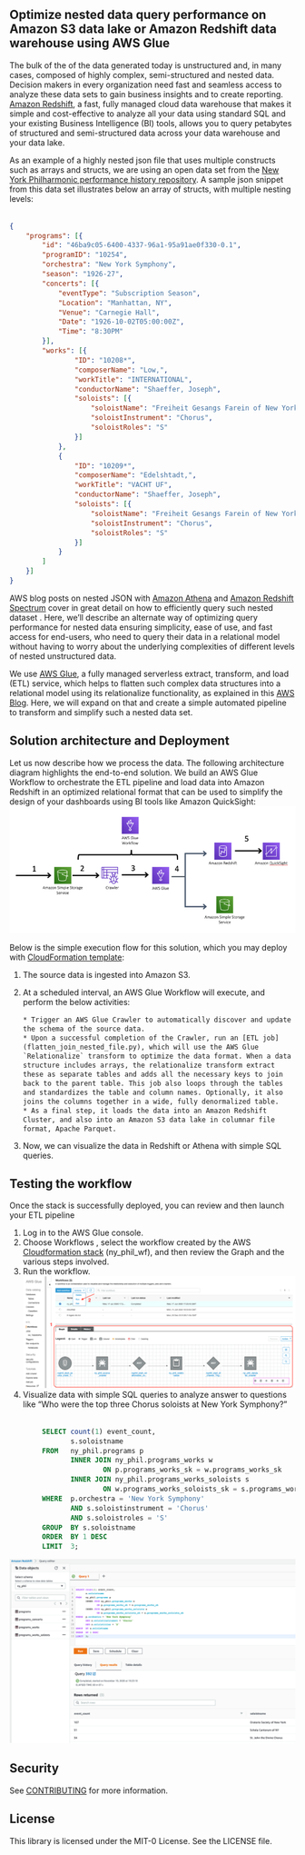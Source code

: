 ## Optimize nested data query performance on Amazon S3 data lake or Amazon Redshift data warehouse using AWS Glue
The bulk of the of the data generated today is unstructured and, in many cases, composed of highly complex, semi-structured and nested data. Decision makers in every organization need fast and seamless access to analyze these data sets to gain business insights and to create reporting. [Amazon Redshift](https://aws.amazon.com/redshift/), a fast, fully managed cloud data warehouse that makes it simple and cost-effective to analyze all your data using standard SQL and your existing Business Intelligence (BI) tools, allows you to query petabytes of structured and semi-structured data across your data warehouse and your data lake.  


As an example of a highly nested json file that uses multiple constructs such as arrays and structs, we are using an open data set from the [New York Philharmonic performance history repository](https://github.com/nyphilarchive/PerformanceHistory). A sample json snippet from this data set illustrates below an array of structs, with multiple nesting levels:

```json

{
	"programs": [{
		"id": "46ba9c05-6400-4337-96a1-95a91ae0f330-0.1",
		"programID": "10254",
		"orchestra": "New York Symphony",
		"season": "1926-27",
		"concerts": [{
			"eventType": "Subscription Season",
			"Location": "Manhattan, NY",
			"Venue": "Carnegie Hall",
			"Date": "1926-10-02T05:00:00Z",
			"Time": "8:30PM"
		}],
		"works": [{
				"ID": "10208*",
				"composerName": "Low,",
				"workTitle": "INTERNATIONAL",
				"conductorName": "Shaeffer, Joseph",
				"soloists": [{
					"soloistName": "Freiheit Gesangs Farein of New York",
					"soloistInstrument": "Chorus",
					"soloistRoles": "S"
				}]
			},
			{
				"ID": "10209*",
				"composerName": "Edelshtadt,",
				"workTitle": "VACHT UF",
				"conductorName": "Shaeffer, Joseph",
				"soloists": [{
					"soloistName": "Freiheit Gesangs Farein of New York",
					"soloistInstrument": "Chorus",
					"soloistRoles": "S"
				}]
			}
		]
	}]
}

```


AWS blog posts on nested JSON with [Amazon Athena](https://aws.amazon.com/blogs/big-data/analyze-and-visualize-nested-json-data-with-amazon-athena-and-amazon-quicksight/) and [Amazon Redshift Spectrum](https://aws.amazon.com/blogs/big-data/working-with-nested-data-types-using-amazon-redshift-spectrum/) cover in great detail on how to efficiently query such nested dataset . Here, we’ll describe an alternate way of optimizing query performance for nested data ensuring simplicity, ease of use, and fast access for end-users, who need to query their data in a relational model without having to worry about the underlying complexities of different levels of nested unstructured data.  


We use [AWS Glue](https://aws.amazon.com/glue/), a fully managed serverless extract, transform, and load (ETL) service, which helps to flatten such complex data structures into a relational model using its relationalize functionality, as explained in this [AWS Blog](https://aws.amazon.com/blogs/big-data/simplify-querying-nested-json-with-the-aws-glue-relationalize-transform/). Here, we will expand on that and create a simple automated pipeline to transform and simplify such a nested data set.

## Solution architecture and Deployment
Let us now describe how we process the data. The following architecture diagram highlights the end-to-end solution. We build an AWS Glue Workflow to orchestrate the ETL pipeline and load data into Amazon Redshift in an optimized relational format that can be used to simplify the design of your dashboards using BI tools like Amazon QuickSight:
![Architecture Diagram](images/flatten-json-arch-diagram.png)

Below is the simple execution flow for this solution, which you may deploy with [CloudFormation template](flatten_json_cf_template.yml):  

1.	The source data is ingested into Amazon S3.  
2.	At a scheduled interval, an AWS Glue Workflow will execute, and perform the below activities:  

 		* Trigger an AWS Glue Crawler to automatically discover and update the schema of the source data.  
		* Upon a successful completion of the Crawler, run an [ETL job](flatten_join_nested_file.py), which will use the AWS Glue `Relationalize` transform to optimize the data format. When a data structure includes arrays, the relationalize transform extract these as separate tables and adds all the necessary keys to join back to the parent table. This job also loops through the tables and standardizes the table and column names. Optionally, it also joins the columns together in a wide, fully denormalized table.  
		* As a final step, it loads the data into an Amazon Redshift Cluster, and also into an Amazon S3 data lake in columnar file format, Apache Parquet.  
3.	Now, we can visualize the data in Redshift or Athena with simple SQL queries.  


## Testing the workflow

Once the stack is successfully deployed, you can review and then launch your ETL pipeline

1. Log in to the AWS Glue console.  
2. Choose Workflows , select the workflow created by the AWS [Cloudformation stack](flatten_json_cf_template.yml) (ny_phil_wf), and then review the Graph and the various steps involved.  
3. Run the workflow.  
   ![review-and-run-workflow](images/review-and-run-workflow.png)  
4. Visualize data with simple SQL queries to analyze answer to questions like “Who were the top three Chorus soloists at New York Symphony?”

```sql

		SELECT count(1) event_count,
		       s.soloistname
		FROM   ny_phil.programs p
		       INNER JOIN ny_phil.programs_works w
		               ON p.programs_works_sk = w.programs_works_sk
		       INNER JOIN ny_phil.programs_works_soloists s
		               ON w.programs_works_soloists_sk = s.programs_works_soloists_sk
		WHERE  p.orchestra = 'New York Symphony'
		       AND s.soloistinstrument = 'Chorus'
		       AND s.soloistroles = 'S'
		GROUP  BY s.soloistname
		ORDER  BY 1 DESC
		LIMIT  3;		

```

   ![Flattened Output Redshift](images/flattened-output-redshift.png)


## Security

See [CONTRIBUTING](CONTRIBUTING.md#security-issue-notifications) for more information.

## License

This library is licensed under the MIT-0 License. See the LICENSE file.

